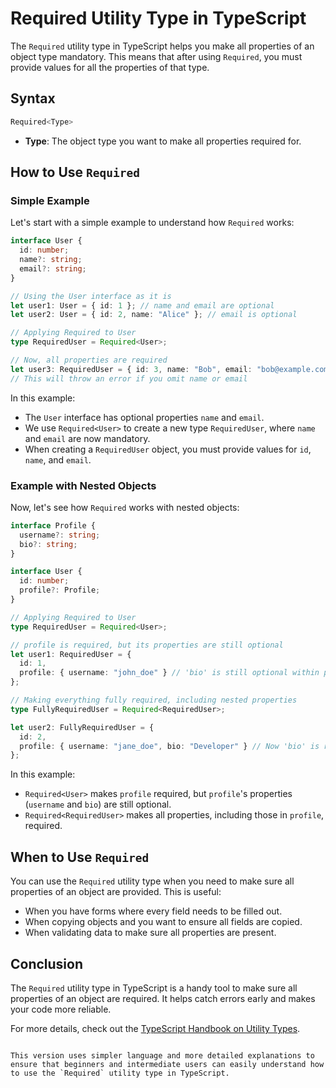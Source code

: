 # Required Utility Type in TypeScript

The `Required` utility type in TypeScript helps you make all properties of an object type mandatory. This means that after using `Required`, you must provide values for all the properties of that type.

## Syntax

```javascript
Required<Type>
```

- **Type**: The object type you want to make all properties required for.

## How to Use `Required`

### Simple Example

Let's start with a simple example to understand how `Required` works:

```typescript
interface User {
  id: number;
  name?: string;
  email?: string;
}

// Using the User interface as it is
let user1: User = { id: 1 }; // name and email are optional
let user2: User = { id: 2, name: "Alice" }; // email is optional

// Applying Required to User
type RequiredUser = Required<User>;

// Now, all properties are required
let user3: RequiredUser = { id: 3, name: "Bob", email: "bob@example.com" };
// This will throw an error if you omit name or email
```

In this example:
- The `User` interface has optional properties `name` and `email`.
- We use `Required<User>` to create a new type `RequiredUser`, where `name` and `email` are now mandatory.
- When creating a `RequiredUser` object, you must provide values for `id`, `name`, and `email`.

### Example with Nested Objects

Now, let's see how `Required` works with nested objects:

```typescript
interface Profile {
  username?: string;
  bio?: string;
}

interface User {
  id: number;
  profile?: Profile;
}

// Applying Required to User
type RequiredUser = Required<User>;

// profile is required, but its properties are still optional
let user1: RequiredUser = {
  id: 1,
  profile: { username: "john_doe" } // 'bio' is still optional within profile
};

// Making everything fully required, including nested properties
type FullyRequiredUser = Required<RequiredUser>;

let user2: FullyRequiredUser = {
  id: 2,
  profile: { username: "jane_doe", bio: "Developer" } // Now 'bio' is required
};
```

In this example:
- `Required<User>` makes `profile` required, but `profile`'s properties (`username` and `bio`) are still optional.
- `Required<RequiredUser>` makes all properties, including those in `profile`, required.

## When to Use `Required`

You can use the `Required` utility type when you need to make sure all properties of an object are provided. This is useful:
- When you have forms where every field needs to be filled out.
- When copying objects and you want to ensure all fields are copied.
- When validating data to make sure all properties are present.

## Conclusion

The `Required` utility type in TypeScript is a handy tool to make sure all properties of an object are required. It helps catch errors early and makes your code more reliable.

For more details, check out the [TypeScript Handbook on Utility Types](https://www.typescriptlang.org/docs/handbook/utility-types.html).
```

This version uses simpler language and more detailed explanations to ensure that beginners and intermediate users can easily understand how to use the `Required` utility type in TypeScript.
